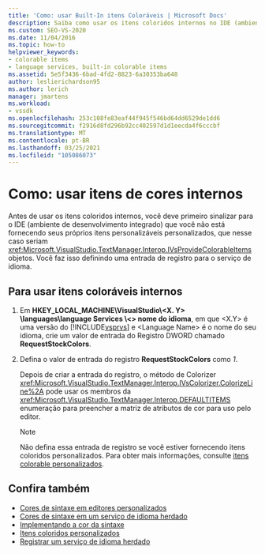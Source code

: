 ```yaml
---
title: 'Como: usar Built-In itens Coloráveis | Microsoft Docs'
description: Saiba como usar os itens coloridos internos no IDE (ambiente de desenvolvimento integrado) do Visual Studio para seu serviço de linguagem.
ms.custom: SEO-VS-2020
ms.date: 11/04/2016
ms.topic: how-to
helpviewer_keywords:
- colorable items
- language services, built-in colorable items
ms.assetid: 5e5f3436-6bad-4fd2-8823-6a30353ba648
author: leslierichardson95
ms.author: lerich
manager: jmartens
ms.workload:
- vssdk
ms.openlocfilehash: 253c108fe83eaf44f945f546bd64dd6529de1dd6
ms.sourcegitcommit: f2916d8fd296b92cc402597d1d1eecda4f6cccbf
ms.translationtype: MT
ms.contentlocale: pt-BR
ms.lasthandoff: 03/25/2021
ms.locfileid: "105086073"
---
```

# <a name="how-to-use-built-in-colorable-items"></a>Como: usar itens de cores internos
Antes de usar os itens coloridos internos, você deve primeiro sinalizar para o IDE (ambiente de desenvolvimento integrado) que você não está fornecendo seus próprios itens personalizáveis personalizados, que nesse caso seriam <xref:Microsoft.VisualStudio.TextManager.Interop.IVsProvideColorableItems> objetos. Você faz isso definindo uma entrada de registro para o serviço de idioma.

## <a name="to-use-built-in-colorable-items"></a>Para usar itens coloráveis internos

1. Em **HKEY_LOCAL_MACHINE\VisualStudio\\<X. Y> \languages\language Services \\<\> nome do idioma**, em que \<X.Y> é uma versão do [!INCLUDE[vsprvs](../../code-quality/includes/vsprvs_md.md)] e \<Language Name> é o nome do seu idioma, crie um valor de entrada do Registro DWORD chamado **RequestStockColors**.

2. Defina o valor de entrada do registro **RequestStockColors** como *1*.

    Depois de criar a entrada do registro, o método de Colorizer <xref:Microsoft.VisualStudio.TextManager.Interop.IVsColorizer.ColorizeLine%2A> pode usar os membros da <xref:Microsoft.VisualStudio.TextManager.Interop.DEFAULTITEMS> enumeração para preencher a matriz de atributos de cor para uso pelo editor.

   > [!NOTE]
   > Não defina essa entrada de registro se você estiver fornecendo itens coloridos personalizados. Para obter mais informações, consulte [itens colorable personalizados](../../extensibility/internals/custom-colorable-items.md).

## <a name="see-also"></a>Confira também
- [Cores de sintaxe em editores personalizados](../../extensibility/syntax-coloring-in-custom-editors.md)
- [Cores de sintaxe em um serviço de idioma herdado](../../extensibility/internals/syntax-coloring-in-a-legacy-language-service.md)
- [Implementando a cor da sintaxe](../../extensibility/internals/implementing-syntax-coloring.md)
- [Itens coloridos personalizados](../../extensibility/internals/custom-colorable-items.md)
- [Registrar um serviço de idioma herdado](../../extensibility/internals/registering-a-legacy-language-service2.md)
